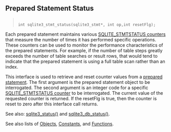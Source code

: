 ## Prepared Statement Status




> ```
> 
> int sqlite3_stmt_status(sqlite3_stmt*, int op,int resetFlg);
> 
> ```



Each prepared statement maintains various
[SQLITE\_STMTSTATUS counters](../c3ref/c_stmtstatus_counter.html) that measure the number
of times it has performed specific operations. These counters can
be used to monitor the performance characteristics of the prepared
statements. For example, if the number of table steps greatly exceeds
the number of table searches or result rows, that would tend to indicate
that the prepared statement is using a full table scan rather than
an index.


This interface is used to retrieve and reset counter values from
a [prepared statement](../c3ref/stmt.html). The first argument is the prepared statement
object to be interrogated. The second argument
is an integer code for a specific [SQLITE\_STMTSTATUS counter](../c3ref/c_stmtstatus_counter.html)
to be interrogated.
The current value of the requested counter is returned.
If the resetFlg is true, then the counter is reset to zero after this
interface call returns.


See also: [sqlite3\_status()](../c3ref/status.html) and [sqlite3\_db\_status()](../c3ref/db_status.html).


See also lists of
 [Objects](../c3ref/objlist.html),
 [Constants](../c3ref/constlist.html), and
 [Functions](../c3ref/funclist.html).


